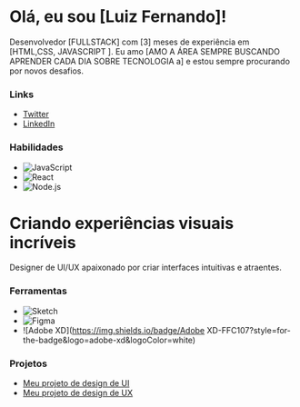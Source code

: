 # Olá, eu sou [Luiz Fernando]!

Desenvolvedor [FULLSTACK] com [3] meses de experiência em [HTML,CSS, JAVASCRIPT ]. Eu amo [AMO A ÁREA SEMPRE BUSCANDO APRENDER CADA DIA SOBRE TECNOLOGIA a] e estou sempre procurando por novos desafios.

### Links

* [Twitter](https://twitter.com/uizharrow)
* [LinkedIn](https://www.linkedin.com/in/luizfernandolg51@gmail.com/)

### Habilidades

* ![JavaScript](https://img.shields.io/badge/JavaScript-F7DF1E?style=for-the-badge&logo=javascript&logoColor=black)
* ![React](https://img.shields.io/badge/React-61DAFB?style=for-the-badge&logo=react&logoColor=black)
* ![Node.js](https://img.shields.io/badge/Node.js-339933?style=for-the-badge&logo=node.js&logoColor=white)
# Criando experiências visuais incríveis

Designer de UI/UX apaixonado por criar interfaces intuitivas e atraentes.

### Ferramentas

* ![Sketch](https://img.shields.io/badge/Sketch-F7DC6F?style=for-the-badge&logo=sketch&logoColor=black)
* ![Figma](https://img.shields.io/badge/Figma-F24E1E?style=for-the-badge&logo=figma&logoColor=white)
* ![Adobe XD](https://img.shields.io/badge/Adobe XD-FFC107?style=for-the-badge&logo=adobe-xd&logoColor=white)

### Projetos

* [Meu projeto de design de UI](https://github.com/seu_usuario/seu_repositorio)
* [Meu projeto de design de UX](https://github.com/seu_usuario/seu_repositorio)
